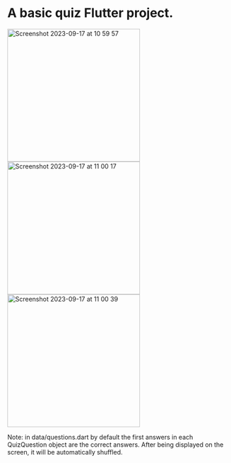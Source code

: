 # A basic quiz Flutter project.

<img width="300" alt="Screenshot 2023-09-17 at 10 59 57" src="https://github.com/CongNQ-Dev/flutter_quiz_app/assets/81226321/995dc6f3-3e58-4259-8545-786227e5e7f7">
<img width="300" alt="Screenshot 2023-09-17 at 11 00 17" src="https://github.com/CongNQ-Dev/flutter_quiz_app/assets/81226321/6a18b4dd-6262-4c6a-be4d-1d7cd5460306">
<img width="300" alt="Screenshot 2023-09-17 at 11 00 39" src="https://github.com/CongNQ-Dev/flutter_quiz_app/assets/81226321/6cd6023e-0150-41be-824a-d9df22539ff0">

Note: in data/questions.dart by default the first answers in each QuizQuestion object are the correct answers. After being displayed on the screen, it will be automatically shuffled.


